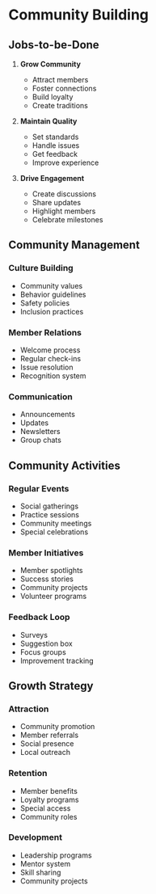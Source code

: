 # Community Building

## Jobs-to-be-Done

1. **Grow Community**

   - Attract members
   - Foster connections
   - Build loyalty
   - Create traditions

2. **Maintain Quality**

   - Set standards
   - Handle issues
   - Get feedback
   - Improve experience

3. **Drive Engagement**
   - Create discussions
   - Share updates
   - Highlight members
   - Celebrate milestones

## Community Management

### Culture Building

- Community values
- Behavior guidelines
- Safety policies
- Inclusion practices

### Member Relations

- Welcome process
- Regular check-ins
- Issue resolution
- Recognition system

### Communication

- Announcements
- Updates
- Newsletters
- Group chats

## Community Activities

### Regular Events

- Social gatherings
- Practice sessions
- Community meetings
- Special celebrations

### Member Initiatives

- Member spotlights
- Success stories
- Community projects
- Volunteer programs

### Feedback Loop

- Surveys
- Suggestion box
- Focus groups
- Improvement tracking

## Growth Strategy

### Attraction

- Community promotion
- Member referrals
- Social presence
- Local outreach

### Retention

- Member benefits
- Loyalty programs
- Special access
- Community roles

### Development

- Leadership programs
- Mentor system
- Skill sharing
- Community projects
